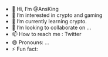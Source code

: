 - 👋 Hi, I’m @AnsKing
- 👀 I’m interested in crypto and gaming
- 🌱 I’m currently learning crypto. 
- 💞️ I’m looking to collaborate on ...
- 📫 How to reach me : Twitter
- 😄 Pronouns: ...
- ⚡ Fun fact: 

<!---
AnsKing/AnsKing is a ✨ special ✨ repository because its `README.md` (this file) appears on your GitHub profile.
You can click the Preview link to take a look at your changes.
--->
